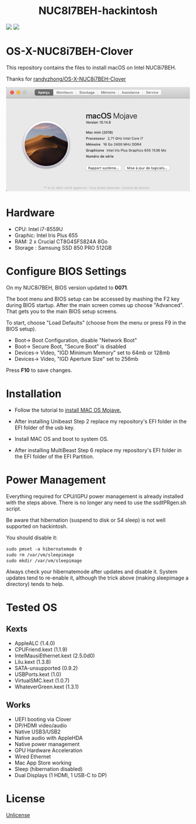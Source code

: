 <h1 align="center">NUC8I7BEH-hackintosh</h1>
<p>
  <img src="https://img.shields.io/badge/MAC OS MOJAVE-10.14.6-blue.svg?style=for-the-badge&logo=apple" />
  <img src="https://img.shields.io/badge/CLOVER-5070-green.svg?style=for-the-badge&logo=apple" />
</p>

# OS-X-NUC8i7BEH-Clover
This repository contains the files to install macOS on Intel NUC8i7BEH.

Thanks for [randyzhong/OS-X-NUC8i7BEH-Clover](//github.com/randyzhong/OS-X-NUC8i7BEH-Clover)

![alt text](Capture1.png)

# Hardware
- CPU: Intel i7-8559U
- Graphic: Intel Iris Plus 655
- RAM: 2 x Crucial CT8G4SFS824A 8Go
- Storage : Samsung SSD 850 PRO 512GB

# Configure BIOS Settings
On my NUC8i7BEH, BIOS version updated to **0071**.

The boot menu and BIOS setup can be accessed by mashing the F2 key during BIOS startup. After the main screen comes up choose "Advanced". That gets you to the main BIOS setup screens.

To start, choose "Load Defaults" (choose from the menu or press F9 in the BIOS setup).

- Boot-> Boot Configuration, disable "Network Boot"
- Boot-> Secure Boot, "Secure Boot" is disabled
- Devices-> Video, "IGD Minimum Memory" set to 64mb or 128mb
- Devices-> Video, "IGD Aperture Size" set to 256mb

Press **F10** to save changes.

# Installation
- Follow the tutorial to [install MAC OS Mojave.](https://www.tonymacx86.com/threads/unibeast-install-macos-mojave-on-any-supported-intel-based-pc.259381)

- After installing Unibeast Step 2 replace my repository's EFI folder in the EFI folder of the usb key.

- Install MAC OS and boot to system OS.

- After installing MultiBeast Step 6 replace my repository's EFI folder in the EFI folder of the EFI Partition.

# Power Management

Everything required for CPU/IGPU power management is already installed with the steps above.
There is no longer any need to use the ssdtPRgen.sh script.

Be aware that hibernation (suspend to disk or S4 sleep) is not well supported on hackintosh.

You should disable it:
```
sudo pmset -a hibernatemode 0
sudo rm /var/vm/sleepimage
sudo mkdir /var/vm/sleepimage
```
Always check your hibernatemode after updates and disable it. System updates tend to re-enable it, although the trick above (making sleepimage a directory) tends to help.

# Tested OS

## Kexts
- AppleALC (1.4.0)
- CPUFriend.kext (1.1.9)
- IntelMausiEthernet.kext (2.5.0d0)
- Lilu.kext (1.3.8)
- SATA-unsupported (0.9.2)
- USBPorts.kext (1.0)
- VirtualSMC.kext (1.0.7)
- WhateverGreen.kext (1.3.1)

## Works
- UEFI booting via Clover
- DP/HDMI video/audio
- Native USB3/USB2
- Native audio with AppleHDA
- Native power management
- GPU Hardware Acceleration
- Wired Ethernet
- Mac App Store working
- Sleep (hibernation disabled)
- Dual Displays (1 HDMI, 1 USB-C to DP)

# License
[Unlicense](LICENSE.txt)
